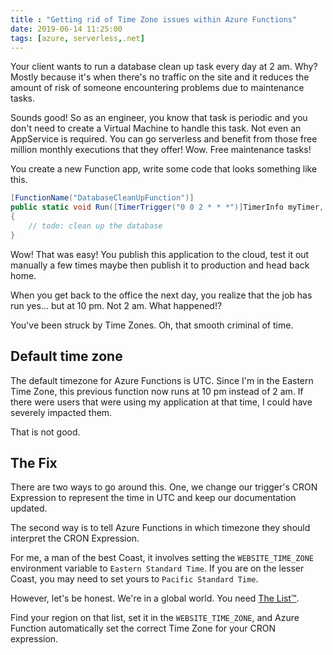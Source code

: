 ```yaml
---
title : "Getting rid of Time Zone issues within Azure Functions"
date: 2019-06-14 11:25:00
tags: [azure, serverless,.net]
---
```


Your client wants to run a database clean up task every day at 2 am. Why? Mostly because it's when there's no traffic on the site and it reduces the amount of risk of someone encountering problems due to maintenance tasks.

Sounds good! So as an engineer, you know that task is periodic and you don't need to create a Virtual Machine to handle this task. Not even an AppService is required. You can go serverless and benefit from those free million monthly executions that they offer! Wow. Free maintenance tasks!

You create a new Function app, write some code that looks something like this.

```csharp
[FunctionName("DatabaseCleanUpFunction")]
public static void Run([TimerTrigger("0 0 2 * * *")]TimerInfo myTimer, ILogger log)
{
    // todo: clean up the database
}
```

Wow! That was easy! You publish this application to the cloud, test it out manually a few times maybe then publish it to production and head back home.

When you get back to the office the next day, you realize that the job has run yes... but at 10 pm. Not 2 am. What happened!?

You've been struck by Time Zones. Oh, that smooth criminal of time.

## Default time zone

The default timezone for Azure Functions is UTC. Since I'm in the Eastern Time Zone, this previous function now runs at 10 pm instead of 2 am. If there were users that were using my application at that time, I could have severely impacted them.

That is not good.

## The Fix

There are two ways to go around this. One, we change our trigger's CRON Expression to represent the time in UTC and keep our documentation updated.

The second way is to tell Azure Functions in which timezone they should interpret the CRON Expression.

For me, a man of the best Coast, it involves setting the `WEBSITE_TIME_ZONE` environment variable to `Eastern Standard Time`. If you are on the lesser Coast, you may need to set yours to `Pacific Standard Time`.

However, let's be honest. We're in a global world. You need [The List™](https://docs.microsoft.com/en-us/previous-versions/windows/it-pro/windows-vista/cc749073(v=ws.10)#time-zones).

Find your region on that list, set it in the `WEBSITE_TIME_ZONE`, and Azure Function automatically set the correct Time Zone for your CRON expression.
